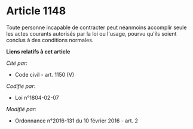 # Article 1148

Toute personne incapable de contracter peut néanmoins accomplir seule les actes courants autorisés par la loi ou l'usage,
pourvu qu'ils soient conclus à des conditions normales.

**Liens relatifs à cet article**

_Cité par_:

  - Code civil - art. 1150 (V)

_Codifié par_:

  - Loi n°1804-02-07

_Modifié par_:

  - Ordonnance n°2016-131 du 10 février 2016 - art. 2
